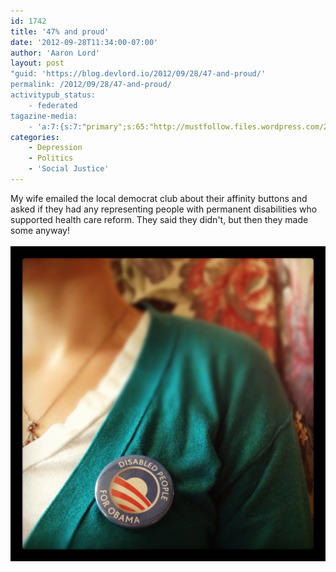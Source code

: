 ```yaml
---
id: 1742
title: '47% and proud'
date: '2012-09-28T11:34:00-07:00'
author: 'Aaron Lord'
layout: post
"guid: 'https://blog.devlord.io/2012/09/28/47-and-proud/'
permalink: /2012/09/28/47-and-proud/
activitypub_status:
    - federated
tagazine-media:
    - 'a:7:{s:7:"primary";s:65:"http://mustfollow.files.wordpress.com/2012/09/20120928-123135.jpg";s:6:"images";a:1:{s:65:"http://mustfollow.files.wordpress.com/2012/09/20120928-123135.jpg";a:6:{s:8:"file_url";s:65:"http://mustfollow.files.wordpress.com/2012/09/20120928-123135.jpg";s:5:"width";i:1890;s:6:"height";i:1890;s:4:"type";s:5:"image";s:4:"area";i:3572100;s:9:"file_path";b:0;}}s:6:"videos";a:0:{}s:11:"image_count";i:1;s:6:"author";s:8:"28099389";s:7:"blog_id";s:8:"28571045";s:9:"mod_stamp";s:19:"2012-09-28 19:34:44";}'
categories:
    - Depression
    - Politics
    - 'Social Justice'
---
```


My wife emailed the local democrat club about their affinity buttons and asked if they had any representing people with permanent disabilities who supported health care reform. They said they didn't, but then they made some anyway!<br /><br /><a href="/assets/img/2012/09/20120928-123135.jpg"><img src="/assets/img/2012/09/20120928-123135.jpg" alt="Disabled People for Obama" class="alignnone size-full" /></a>